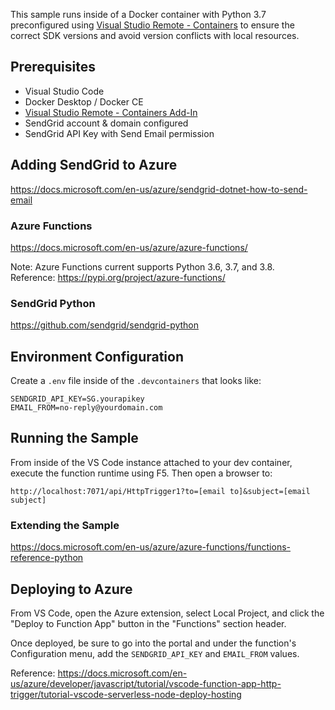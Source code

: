 This sample runs inside of a Docker container with Python 3.7 preconfigured using [Visual Studio Remote - Containers](https://code.visualstudio.com/docs/remote/containers) to ensure the correct SDK versions and avoid version conflicts with local resources.

## Prerequisites
* Visual Studio Code
* Docker Desktop / Docker CE
* [Visual Studio Remote - Containers Add-In](https://code.visualstudio.com/docs/remote/containers)
* SendGrid account & domain configured
* SendGrid API Key with Send Email permission

## Adding SendGrid to Azure
https://docs.microsoft.com/en-us/azure/sendgrid-dotnet-how-to-send-email

### Azure Functions
https://docs.microsoft.com/en-us/azure/azure-functions/

Note: Azure Functions current supports Python 3.6, 3.7, and 3.8.  
Reference: https://pypi.org/project/azure-functions/

### SendGrid Python
https://github.com/sendgrid/sendgrid-python

## Environment Configuration
Create a `.env` file inside of the `.devcontainers` that looks like:
```
SENDGRID_API_KEY=SG.yourapikey
EMAIL_FROM=no-reply@yourdomain.com
```

## Running the Sample
From inside of the VS Code instance attached to your dev container, execute the function runtime using F5. Then open a browser to:
```
http://localhost:7071/api/HttpTrigger1?to=[email to]&subject=[email subject]
```

### Extending the Sample
https://docs.microsoft.com/en-us/azure/azure-functions/functions-reference-python

## Deploying to Azure
From VS Code, open the Azure extension, select Local Project, and click the "Deploy to Function App" button in the "Functions" section header.

Once deployed, be sure to go into the portal and under the function's Configuration menu, add the `SENDGRID_API_KEY` and `EMAIL_FROM` values.

Reference: https://docs.microsoft.com/en-us/azure/developer/javascript/tutorial/vscode-function-app-http-trigger/tutorial-vscode-serverless-node-deploy-hosting